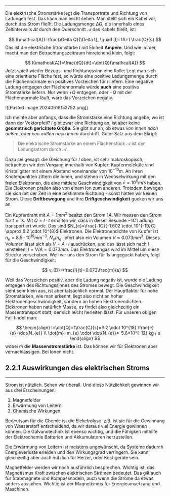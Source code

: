 ***

Die elektrische Stromstärke legt die Transportrate und Richtung von Ladungen fest. Das kann man leicht sehen. Man stellt sich ein Kabel vor, durch das Strom fließt. Die Ladungsmenge $\Delta Q$, die innerhalb eines Zeitintervalls $\Delta t$ durch den Querschnitt $\mathcal{A}$ des Kabels fließt, ist:

$$
I(\mathcal{A})=\frac{\Delta Q}{\Delta t}, \quad [I]=1A=1 \frac{C}{s}
$$
Das ist die elektrische Stromstärke $I$ mit Einheit **Ampere**. Und wie immer, macht man den Betrachtungszeitraum hinreichend klein, folgt:

$$
I(\mathcal{A})=\frac{dQ}{dt}=\dot{Q}(\mathcal{A})
$$
Jetzt spielt wieder Bezugs- und Richtungssinn eine Rolle: Legt man sich eine orientierte Fläche fest, so würde eine positive Ladungsmenge durch die Flächennormale ein positives Vorzeichen für $I$ liefern. Eine negative Ladung entgegen der Flächennormale würde **auch** eine positive Stromstärke liefern. Nur wenn $+Q$ entgegen, oder $-Q$ mit der Flächennormale läuft, wäre das Vorzeichen negativ.

![[Pasted image 20240618152752.png]]

Ich meinte aber anfangs, dass die Stromstärke eine Richtung angebe, wo ist dann der Vektorpfeil? $I$ gibt zwar eine Richtung an, ist aber keine **geometrisch gerichtete Größe**. Sie gibt nur an, ob etwas *von innen nach außen*, oder *von außen nach innen* durchtritt.
Guter Satz aus dem Skript:

>Die elektrische Stromstärke an einem Flächenstück $\mathcal{A}$ ist der Ladungsstrom durch $\mathcal{A}$

Dazu sei gesagt: die Gleichung für $I$ oben, ist sehr makroskopisch, betrachten wir den Vorgang innerhalb von Kupfer:
Kupfermoleküle sind Kristallgitter mit einem Abstand voneinander von $10^{-10}m$. An ihren Knotenpunkten zittern die Ionen, und stehen in Wechselwirkung mit den freien Elektronen, die eine mittlere Geschwindigkeit von $\bar{v}=10^6m/s$ haben. Die Elektronen prallen also von einem Ion zum anderen. Trotzdem bewegen sie sich mit der Zeit in eine bestimmte Richtung - sonst hätten wir keinen Strom. Diese **Driftbewegung** und ihre **Driftgeschwindigkeit** gucken wir uns an.

Ein Kupferdraht mit $A=1mm^2$ besitzt den Strom $1A$. Wir messen den Strom für $t=1s$. Mit $Q=I\cdot t$ erhalten wir, dass in dieser Sekunde $-1C$ Ladung transportiert wurde. Das sind $N_{e}=\frac{-1C}{-1.602 \cdot 10^{-19}C} \approx 6.2 \cdot 10^{8}$ Elektronen. Die Elektronendichte von Kupfer ist $n_{e}=8.5 \cdot 10^{19} mm^{-3}$. $N_{e} / n_{e}$ liefert also ein Volumen $V\approx 0.073mm^3$. Dieses Volumen lässt sich als $V=A\cdot l$ ausdrücken, und das lässt sich nach $l$ umstellen: $l=V / A=0.073mm$. Das Elektronengas wird im Mittel um diese Strecke verschoben. Weil wir uns den Strom für $1s$ angeguckt haben, folgt für die Geschwindigkeit:

 $$
v_{D}=\frac{l}{t}=0.073\frac{m}{s}
$$

Weil das Vorzeichen positiv, aber die Ladung negativ ist, wurde die Ladung entgegen des Richtungssinnes des Stromes bewegt.
Die Geschwindigkeit sieht sehr klein aus, ist aber tatsächlich normal. Der Hauptfaktor für hohe Stromstärken, wie man erkennt, liegt also nicht an hoher Elektronengeschwindigkeit, sondern an hohen Elektronendichten.
Elektronen haben natürlich Masse, es findet also gleichzeitig ein Massentransport statt, der sich leicht herleiten lässt. Für unseren obigen Fall findet man: 

$$
\begin{align}
I=\dot{Q}=1\frac{C}{s}=6.2 \cdot 10^{18} \frac{e}{s}=\dot{N_{e}} \\
\dot{m}=m_{e} \cdot \dot{N_{e}}=-5.6*10^{-12} kg / s
\end{align}
$$
wobei $\dot{m}$ die **Massenstromstärke** ist. Das können wir für Elektronen aber vernachlässigen. Bei Ionen nicht.

## 2.2.1 Auswirkungen des elektrischen Stroms
***
Strom ist nützlich. Sehen wir überall. Und diese Nützlichkeit gewinnen wir aus drei Erscheinungen:

1. Magnetfelder
2. Erwärmung von Leitern
3. Chemische Wirkungen

Bedeutsam für die Chemie ist die Eleketrolyse. z.B. ist sie für die Gewinnung von Wasserstoff entscheidend, da wir daraus viel Energie gewinnen können. Die Galvanotechnik ist ebenso wichtig, und die Fähigkeit mithilfe der Elektrochemie Batterien und Akkumulatoren herzustellen.

Die Erwärmung von Leitern ist meistens ungewünscht, da Systeme dadurch Energieverluste erleiden und den Wirkungsgrad verringern. Sie kann gleichzeitig aber auch nützlich für Heizer, oder Kochgeräte sein.

Magnetfelder werden wir noch ausführlich besprechen. Wichtig ist, das Magnetismus Kraft zwischen elektrischen Strömen bedeutet. Das gilt auch für Stabmagnete und Kompassnadeln, auch wenn die Ströme da etwas anders aussehen. Wichtig ist der Magnetismus für Energieumsetzung und Maschinen.